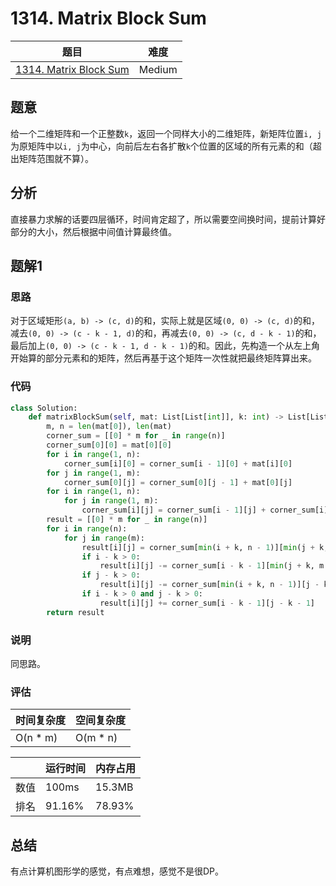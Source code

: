 # 1314. Matrix Block Sum

| 题目 | 难度 |
| ---- | ---- |
| [1314. Matrix Block Sum](https://leetcode.com/problems/matrix-block-sum/) | Medium |

## 题意

给一个二维矩阵和一个正整数`k`，返回一个同样大小的二维矩阵，新矩阵位置`i, j`为原矩阵中以`i, j`为中心，向前后左右各扩散`k`个位置的区域的所有元素的和（超出矩阵范围就不算）。

## 分析

直接暴力求解的话要四层循环，时间肯定超了，所以需要空间换时间，提前计算好部分的大小，然后根据中间值计算最终值。

## 题解1

### 思路

对于区域矩形`(a, b) -> (c, d)`的和，实际上就是区域`(0, 0) -> (c, d)`的和，减去`(0, 0) -> (c - k - 1, d)`的和，再减去`(0, 0) -> (c, d - k - 1)`的和，最后加上`(0, 0) -> (c - k - 1, d - k - 1)`的和。因此，先构造一个从左上角开始算的部分元素和的矩阵，然后再基于这个矩阵一次性就把最终矩阵算出来。

### 代码

```python
class Solution:
    def matrixBlockSum(self, mat: List[List[int]], k: int) -> List[List[int]]:
        m, n = len(mat[0]), len(mat)
        corner_sum = [[0] * m for _ in range(n)]
        corner_sum[0][0] = mat[0][0]
        for i in range(1, n):
            corner_sum[i][0] = corner_sum[i - 1][0] + mat[i][0]
        for j in range(1, m):
            corner_sum[0][j] = corner_sum[0][j - 1] + mat[0][j]
        for i in range(1, n):
            for j in range(1, m):
                corner_sum[i][j] = corner_sum[i - 1][j] + corner_sum[i][j - 1] - corner_sum[i - 1][j - 1] + mat[i][j]
        result = [[0] * m for _ in range(n)]
        for i in range(n):
            for j in range(m):
                result[i][j] = corner_sum[min(i + k, n - 1)][min(j + k, m - 1)]
                if i - k > 0:
                    result[i][j] -= corner_sum[i - k - 1][min(j + k, m - 1)]
                if j - k > 0:
                    result[i][j] -= corner_sum[min(i + k, n - 1)][j - k - 1]
                if i - k > 0 and j - k > 0:
                    result[i][j] += corner_sum[i - k - 1][j - k - 1]
        return result
```

### 说明

同思路。

### 评估

| 时间复杂度 | 空间复杂度 |
| ---- | ---- |
| O(n * m) | O(m * n) |

| | 运行时间 | 内存占用 |
| ---- | ---- | ---- |
| 数值 | 100ms | 15.3MB |
| 排名 | 91.16% | 78.93% |

## 总结

有点计算机图形学的感觉，有点难想，感觉不是很DP。
